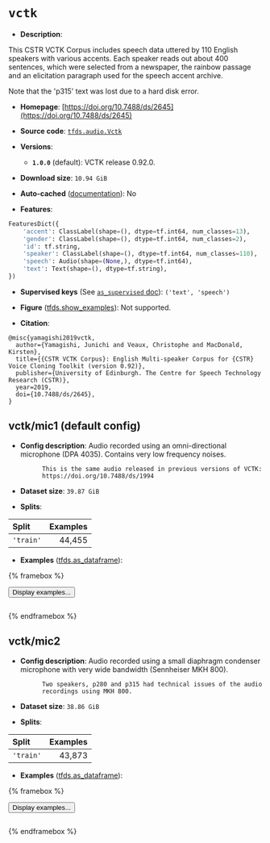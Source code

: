 <div itemscope itemtype="http://schema.org/Dataset">
  <div itemscope itemprop="includedInDataCatalog" itemtype="http://schema.org/DataCatalog">
    <meta itemprop="name" content="TensorFlow Datasets" />
  </div>
  <meta itemprop="name" content="vctk" />
  <meta itemprop="description" content="This CSTR VCTK Corpus includes speech data uttered by 110 English speakers with&#10;various accents. Each speaker reads out about 400 sentences, which were selected&#10;from a newspaper, the rainbow passage and an elicitation paragraph used for the&#10;speech accent archive.&#10;&#10;Note that the &#x27;p315&#x27; text was lost due to a hard disk error.&#10;&#10;To use this dataset:&#10;&#10;```python&#10;import tensorflow_datasets as tfds&#10;&#10;ds = tfds.load(&#x27;vctk&#x27;, split=&#x27;train&#x27;)&#10;for ex in ds.take(4):&#10;  print(ex)&#10;```&#10;&#10;See [the guide](https://www.tensorflow.org/datasets/overview) for more&#10;informations on [tensorflow_datasets](https://www.tensorflow.org/datasets).&#10;&#10;" />
  <meta itemprop="url" content="https://www.tensorflow.org/datasets/catalog/vctk" />
  <meta itemprop="sameAs" content="https://doi.org/10.7488/ds/2645" />
  <meta itemprop="citation" content="@misc{yamagishi2019vctk,&#10;  author={Yamagishi, Junichi and Veaux, Christophe and MacDonald, Kirsten},&#10;  title={{CSTR VCTK Corpus}: English Multi-speaker Corpus for {CSTR} Voice Cloning Toolkit (version 0.92)},&#10;  publisher={University of Edinburgh. The Centre for Speech Technology Research (CSTR)},&#10;  year=2019,&#10;  doi={10.7488/ds/2645},&#10;}" />
</div>

# `vctk`


*   **Description**:

This CSTR VCTK Corpus includes speech data uttered by 110 English speakers with
various accents. Each speaker reads out about 400 sentences, which were selected
from a newspaper, the rainbow passage and an elicitation paragraph used for the
speech accent archive.

Note that the 'p315' text was lost due to a hard disk error.

*   **Homepage**:
    [https://doi.org/10.7488/ds/2645](https://doi.org/10.7488/ds/2645)

*   **Source code**:
    [`tfds.audio.Vctk`](https://github.com/tensorflow/datasets/tree/master/tensorflow_datasets/audio/vctk.py)

*   **Versions**:

    *   **`1.0.0`** (default): VCTK release 0.92.0.

*   **Download size**: `10.94 GiB`

*   **Auto-cached**
    ([documentation](https://www.tensorflow.org/datasets/performances#auto-caching)):
    No

*   **Features**:

```python
FeaturesDict({
    'accent': ClassLabel(shape=(), dtype=tf.int64, num_classes=13),
    'gender': ClassLabel(shape=(), dtype=tf.int64, num_classes=2),
    'id': tf.string,
    'speaker': ClassLabel(shape=(), dtype=tf.int64, num_classes=110),
    'speech': Audio(shape=(None,), dtype=tf.int64),
    'text': Text(shape=(), dtype=tf.string),
})
```

*   **Supervised keys** (See
    [`as_supervised` doc](https://www.tensorflow.org/datasets/api_docs/python/tfds/load#args)):
    `('text', 'speech')`

*   **Figure**
    ([tfds.show_examples](https://www.tensorflow.org/datasets/api_docs/python/tfds/visualization/show_examples)):
    Not supported.

*   **Citation**:

```
@misc{yamagishi2019vctk,
  author={Yamagishi, Junichi and Veaux, Christophe and MacDonald, Kirsten},
  title={{CSTR VCTK Corpus}: English Multi-speaker Corpus for {CSTR} Voice Cloning Toolkit (version 0.92)},
  publisher={University of Edinburgh. The Centre for Speech Technology Research (CSTR)},
  year=2019,
  doi={10.7488/ds/2645},
}
```

## vctk/mic1 (default config)

*   **Config description**: Audio recorded using an omni-directional microphone
    (DPA 4035). Contains very low frequency noises.

    ```
          This is the same audio released in previous versions of VCTK:
          https://doi.org/10.7488/ds/1994
    ```

*   **Dataset size**: `39.87 GiB`

*   **Splits**:

Split     | Examples
:-------- | -------:
`'train'` | 44,455

*   **Examples**
    ([tfds.as_dataframe](https://www.tensorflow.org/datasets/api_docs/python/tfds/as_dataframe)):

<!-- mdformat off(HTML should not be auto-formatted) -->

{% framebox %}

<button id="displaydataframe">Display examples...</button>
<div id="dataframecontent" style="overflow-x:scroll"></div>
<script src="https://www.gstatic.com/external_hosted/jquery2.min.js"></script>
<script>
var url = "https://storage.googleapis.com/tfds-data/visualization/dataframe/vctk-mic1-1.0.0.html";
$(document).ready(() => {
  $("#displaydataframe").click((event) => {
    // Disable the button after clicking (dataframe loaded only once).
    $("#displaydataframe").prop("disabled", true);

    // Pre-fetch and display the content
    $.get(url, (data) => {
      $("#dataframecontent").html(data);
    }).fail(() => {
      $("#dataframecontent").html(
        'Error loading examples. If the error persist, please open '
        + 'a new issue.'
      );
    });
  });
});
</script>

{% endframebox %}

<!-- mdformat on -->

## vctk/mic2

*   **Config description**: Audio recorded using a small diaphragm condenser
    microphone with very wide bandwidth (Sennheiser MKH 800).

    ```
          Two speakers, p280 and p315 had technical issues of the audio
          recordings using MKH 800.
    ```

*   **Dataset size**: `38.86 GiB`

*   **Splits**:

Split     | Examples
:-------- | -------:
`'train'` | 43,873

*   **Examples**
    ([tfds.as_dataframe](https://www.tensorflow.org/datasets/api_docs/python/tfds/as_dataframe)):

<!-- mdformat off(HTML should not be auto-formatted) -->

{% framebox %}

<button id="displaydataframe">Display examples...</button>
<div id="dataframecontent" style="overflow-x:scroll"></div>
<script src="https://www.gstatic.com/external_hosted/jquery2.min.js"></script>
<script>
var url = "https://storage.googleapis.com/tfds-data/visualization/dataframe/vctk-mic2-1.0.0.html";
$(document).ready(() => {
  $("#displaydataframe").click((event) => {
    // Disable the button after clicking (dataframe loaded only once).
    $("#displaydataframe").prop("disabled", true);

    // Pre-fetch and display the content
    $.get(url, (data) => {
      $("#dataframecontent").html(data);
    }).fail(() => {
      $("#dataframecontent").html(
        'Error loading examples. If the error persist, please open '
        + 'a new issue.'
      );
    });
  });
});
</script>

{% endframebox %}

<!-- mdformat on -->